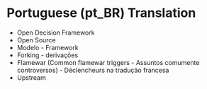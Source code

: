 # Portuguese (pt_BR) Translation


* Open Decision Framework
* Open Source
* Modelo - Framework
* Forking - derivações
* Flamewar (Common flamewar triggers - Assuntos comumente controversos) - Déclencheurs na tradução francesa
* Upstream
